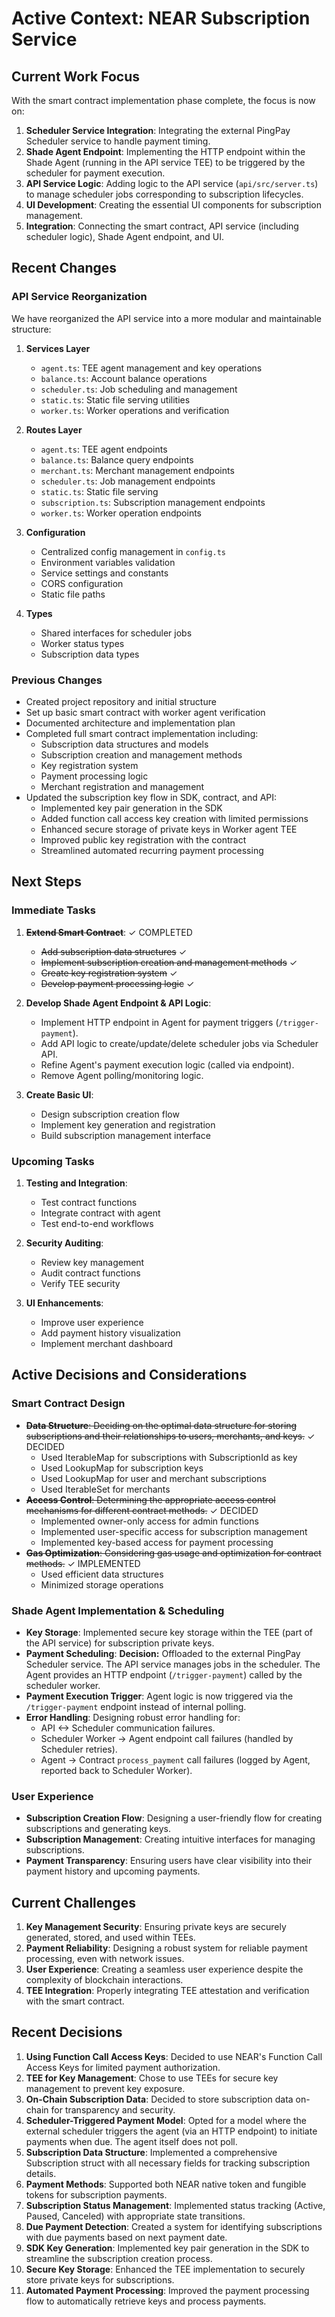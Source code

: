 # Active Context: NEAR Subscription Service

## Current Work Focus

With the smart contract implementation phase complete, the focus is now on:

1.  **Scheduler Service Integration**: Integrating the external PingPay Scheduler service to handle payment timing.
2.  **Shade Agent Endpoint**: Implementing the HTTP endpoint within the Shade Agent (running in the API service TEE) to be triggered by the scheduler for payment execution.
3.  **API Service Logic**: Adding logic to the API service (`api/src/server.ts`) to manage scheduler jobs corresponding to subscription lifecycles.
4.  **UI Development**: Creating the essential UI components for subscription management.
5.  **Integration**: Connecting the smart contract, API service (including scheduler logic), Shade Agent endpoint, and UI.

## Recent Changes

### API Service Reorganization
We have reorganized the API service into a more modular and maintainable structure:

1. **Services Layer**
   - `agent.ts`: TEE agent management and key operations
   - `balance.ts`: Account balance operations
   - `scheduler.ts`: Job scheduling and management
   - `static.ts`: Static file serving utilities
   - `worker.ts`: Worker operations and verification

2. **Routes Layer**
   - `agent.ts`: TEE agent endpoints
   - `balance.ts`: Balance query endpoints
   - `merchant.ts`: Merchant management endpoints
   - `scheduler.ts`: Job management endpoints
   - `static.ts`: Static file serving
   - `subscription.ts`: Subscription management endpoints
   - `worker.ts`: Worker operation endpoints

3. **Configuration**
   - Centralized config management in `config.ts`
   - Environment variables validation
   - Service settings and constants
   - CORS configuration
   - Static file paths

4. **Types**
   - Shared interfaces for scheduler jobs
   - Worker status types
   - Subscription data types

### Previous Changes
- Created project repository and initial structure
- Set up basic smart contract with worker agent verification
- Documented architecture and implementation plan
- Completed full smart contract implementation including:
  - Subscription data structures and models
  - Subscription creation and management methods
  - Key registration system
  - Payment processing logic
  - Merchant registration and management
- Updated the subscription key flow in SDK, contract, and API:
  - Implemented key pair generation in the SDK
  - Added function call access key creation with limited permissions
  - Enhanced secure storage of private keys in Worker agent TEE
  - Improved public key registration with the contract
  - Streamlined automated recurring payment processing

## Next Steps

### Immediate Tasks

1. ~~**Extend Smart Contract**~~: ✓ COMPLETED
   - ~~Add subscription data structures~~ ✓
   - ~~Implement subscription creation and management methods~~ ✓
   - ~~Create key registration system~~ ✓
   - ~~Develop payment processing logic~~ ✓

2. **Develop Shade Agent Endpoint & API Logic**:
   - Implement HTTP endpoint in Agent for payment triggers (`/trigger-payment`).
   - Add API logic to create/update/delete scheduler jobs via Scheduler API.
   - Refine Agent's payment execution logic (called via endpoint).
   - Remove Agent polling/monitoring logic.

3. **Create Basic UI**:
   - Design subscription creation flow
   - Implement key generation and registration
   - Build subscription management interface

### Upcoming Tasks

1. **Testing and Integration**:
   - Test contract functions
   - Integrate contract with agent
   - Test end-to-end workflows

2. **Security Auditing**:
   - Review key management
   - Audit contract functions
   - Verify TEE security

3. **UI Enhancements**:
   - Improve user experience
   - Add payment history visualization
   - Implement merchant dashboard

## Active Decisions and Considerations

### Smart Contract Design

- ~~**Data Structure**: Deciding on the optimal data structure for storing subscriptions and their relationships to users, merchants, and keys.~~ ✓ DECIDED
  - Used IterableMap for subscriptions with SubscriptionId as key
  - Used LookupMap for subscription keys
  - Used LookupMap for user and merchant subscriptions
  - Used IterableSet for merchants
- ~~**Access Control**: Determining the appropriate access control mechanisms for different contract methods.~~ ✓ DECIDED
  - Implemented owner-only access for admin functions
  - Implemented user-specific access for subscription management
  - Implemented key-based access for payment processing
- ~~**Gas Optimization**: Considering gas usage and optimization for contract methods.~~ ✓ IMPLEMENTED
  - Used efficient data structures
  - Minimized storage operations

### Shade Agent Implementation & Scheduling

- **Key Storage**: Implemented secure key storage within the TEE (part of the API service) for subscription private keys.
- **Payment Scheduling**: **Decision:** Offloaded to the external PingPay Scheduler service. The API service manages jobs in the scheduler. The Agent provides an HTTP endpoint (`/trigger-payment`) called by the scheduler worker.
- **Payment Execution Trigger**: Agent logic is now triggered via the `/trigger-payment` endpoint instead of internal polling.
- **Error Handling**: Designing robust error handling for:
    - API <-> Scheduler communication failures.
    - Scheduler Worker -> Agent endpoint call failures (handled by Scheduler retries).
    - Agent -> Contract `process_payment` call failures (logged by Agent, reported back to Scheduler Worker).

### User Experience

- **Subscription Creation Flow**: Designing a user-friendly flow for creating subscriptions and generating keys.
- **Subscription Management**: Creating intuitive interfaces for managing subscriptions.
- **Payment Transparency**: Ensuring users have clear visibility into their payment history and upcoming payments.

## Current Challenges

1. **Key Management Security**: Ensuring private keys are securely generated, stored, and used within TEEs.
2. **Payment Reliability**: Designing a robust system for reliable payment processing, even with network issues.
3. **User Experience**: Creating a seamless user experience despite the complexity of blockchain interactions.
4. **TEE Integration**: Properly integrating TEE attestation and verification with the smart contract.

## Recent Decisions

1. **Using Function Call Access Keys**: Decided to use NEAR's Function Call Access Keys for limited payment authorization.
2. **TEE for Key Management**: Chose to use TEEs for secure key management to prevent key exposure.
3. **On-Chain Subscription Data**: Decided to store subscription data on-chain for transparency and security.
4. **Scheduler-Triggered Payment Model**: Opted for a model where the external scheduler triggers the agent (via an HTTP endpoint) to initiate payments when due. The agent itself does not poll.
5. **Subscription Data Structure**: Implemented a comprehensive Subscription struct with all necessary fields for tracking subscription details.
6. **Payment Methods**: Supported both NEAR native token and fungible tokens for subscription payments.
7. **Subscription Status Management**: Implemented status tracking (Active, Paused, Canceled) with appropriate state transitions.
8. **Due Payment Detection**: Created a system for identifying subscriptions with due payments based on next payment date.
9. **SDK Key Generation**: Implemented key pair generation in the SDK to streamline the subscription creation process.
10. **Secure Key Storage**: Enhanced the TEE implementation to securely store private keys for subscriptions.
11. **Automated Payment Processing**: Improved the payment processing flow to automatically retrieve keys and process payments.
